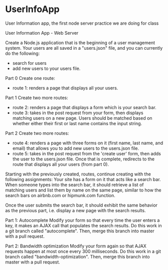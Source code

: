 # UserInfoApp

User Information app, the first node server practice we are doing for class

User Information App - Web Server

Create a Node.js application that is the beginning of a user management system. Your users are all saved in a "users.json" file, and you can currently do the following:
- search for users
- add new users to your users file.

Part 0
Create one route:
- route 1: renders a page that displays all your users.

Part 1
Create two more routes:
- route 2: renders a page that displays a form which is your search bar.
- route 3: takes in the post request from your form, then displays matching users on a new page. Users should be matched based on whether either their first or last name contains the input string.

Part 2
Create two more routes:
- route 4: renders a page with three forms on it (first name, last name, and email) that allows you to add new users to the users.json file.
- route 5: takes in the post request from the 'create user' form, then adds the user to the users.json file. Once that is complete, redirects to the route that displays all your users (from part 0).

Starting with the previously created, routes, continue creating with the following assignments:
Your site has a form on it that acts like a search bar. When someone types into the search bar, it should retrieve a list of matching users and list them by name on the same page, similar to how the search bars on airbnb.com or hipmunk.com function.

Once the user submits the search bar, it should exhibit the same behavior as the previous part, i.e. display a new page with the search results.

Part 1: Autocomplete
Modify your form so that every time the user enters a key, it makes an AJAX call that populates the search results.
Do this work in a git branch called "autocomplete". Then, merge this branch into master with a pull request.

Part 2: Bandwidth optimization
Modify your form again so that AJAX requests happen at most once every 300 milliseconds.
Do this work in a git branch called "bandwidth-optimization". Then, merge this branch into master with a pull request.
